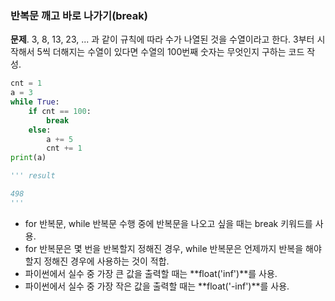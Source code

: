 ### 반복문 깨고 바로 나가기(break)
**문제**. 3, 8, 13, 23, ... 과 같이 규칙에 따라 수가 나열된 것을 수열이라고 한다. 3부터 시작해서 5씩 더해지는 수열이 있다면 수열의 100번째 숫자는 무엇인지 구하는 코드 작성.
```py
cnt = 1
a = 3
while True:
    if cnt == 100:
        break
    else:
        a += 5
        cnt += 1
print(a)

''' result

498
'''
```
  
- for 반복문, while 반복문 수행 중에 반복문을 나오고 싶을 때는 break 키워드를 사용.
- for 반복문은 몇 번을 반복할지 정해진 경우, while 반복문은 언제까지 반복을 해야 할지 정해진 경우에 사용하는 것이 적합.
- 파이썬에서 실수 중 가장 큰 값을 출력할 때는 **float('inf')**를 사용.
- 파이썬에서 실수 중 가장 작은 값을 출력할 때는 **float('-inf')**를 사용.